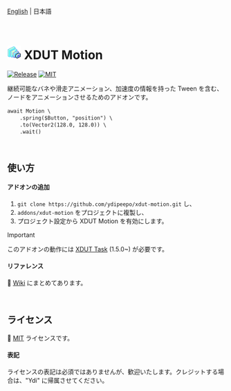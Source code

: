 <br />

[English](README.md) | 日本語

<br />

# ![XDUT Task](assets/texture/icon.png) XDUT Motion

[![Release](https://badgen.net/github/release/ydipeepo/xdut-motion)](https://github.com/ydipeepo/xdut-motion/releases) [![MIT](https://badgen.net/github/license/ydipeepo/xdut-motion)](https://github.com/ydipeepo/xdut-motion/LICENSE)

継続可能なバネや滑走アニメーション、加速度の情報を持った Tween を含む、ノードをアニメーションさせるためのアドオンです。

```gdscript
await Motion \
	.spring($Button, "position") \
	.to(Vector2(128.0, 128.0)) \
	.wait()
```

<br />

## 使い方

#### アドオンの追加

1. `git clone https://github.com/ydipeepo/xdut-motion.git` し、
2. `addons/xdut-motion` をプロジェクトに複製し、
3. プロジェクト設定から XDUT Motion を有効にします。

> [!IMPORTANT]
> このアドオンの動作には [XDUT Task](https://github.com/ydipeepo/xdut-task) (1.5.0~) が必要です。

#### リファレンス

📖 [Wiki](https://github.com/ydipeepo/xdut-motion/wiki) にまとめてあります。

<br />

## ライセンス

🔗 [MIT](https://github.com/ydipeepo/xdut-motion/blob/main/LICENSE) ライセンスです。

#### 表記

ライセンスの表記は必須ではありませんが、歓迎いたします。クレジットする場合は、"Ydi" に帰属させてください。

<br />
